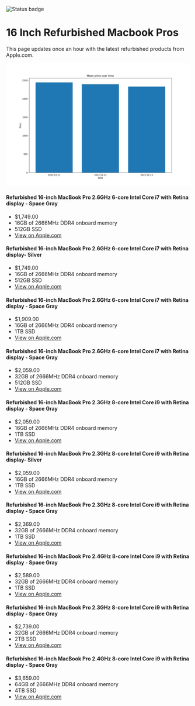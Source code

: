 


![Status badge](https://github.com/seanbehan/apple-intel-refurbs/actions/workflows/python-app.yml/badge.svg)


# 16 Inch Refurbished Macbook Pros

This page updates once an hour with the latest refurbished products from Apple.com. 

![Prices over time](prices.jpg?raw=true "Prices")


#### Refurbished 16-inch MacBook Pro 2.6GHz 6-core Intel Core i7 with Retina display - Space Gray
- $1,749.00
- 16GB of 2666MHz DDR4 onboard memory
- 512GB SSD
- [View on Apple.com](https://apple.com/shop/product/FVVJ2LL/A/refurbished-16-inch-macbook-pro-26ghz-6-core-intel-core-i7-with-retina-display-space-gray?fnode=db65a0b3aa75b6cec52dea62f9c747d05b2b38308a6f42cea8f5a12732b2ae5625ed4f0077ac83d55a1c7ad9cc85dbac7841fed673bf58b3f0629c298e60536bbd55483f23e40ead2851c396b08715bf)
    
#### Refurbished 16-inch MacBook Pro 2.6GHz 6-core Intel Core i7 with Retina display- Silver
- $1,749.00
- 16GB of 2666MHz DDR4 onboard memory
- 512GB SSD
- [View on Apple.com](https://apple.com/shop/product/FVVL2LL/A/refurbished-16-inch-macbook-pro-26ghz-6-core-intel-core-i7-with-retina-display-silver?fnode=db65a0b3aa75b6cec52dea62f9c747d05b2b38308a6f42cea8f5a12732b2ae5625ed4f0077ac83d55a1c7ad9cc85dbac7841fed673bf58b3f0629c298e60536bbd55483f23e40ead2851c396b08715bf)
    
#### Refurbished 16-inch MacBook Pro 2.6GHz 6-core Intel Core i7 with Retina display - Space Gray
- $1,909.00
- 16GB of 2666MHz DDR4 onboard memory
- 1TB SSD
- [View on Apple.com](https://apple.com/shop/product/G0XZ0LL/A/refurbished-16-inch-macbook-pro-26ghz-6-core-intel-core-i7-with-retina-display-space-gray?fnode=db65a0b3aa75b6cec52dea62f9c747d05b2b38308a6f42cea8f5a12732b2ae5625ed4f0077ac83d55a1c7ad9cc85dbac7841fed673bf58b3f0629c298e60536bbd55483f23e40ead2851c396b08715bf)
    
#### Refurbished 16-inch MacBook Pro 2.6GHz 6-core Intel Core i7 with Retina display - Space Gray
- $2,059.00
- 32GB of 2666MHz DDR4 onboard memory
- 512GB SSD
- [View on Apple.com](https://apple.com/shop/product/G0XZ9LL/A/refurbished-16-inch-macbook-pro-26ghz-6-core-intel-core-i7-with-retina-display-space-gray?fnode=db65a0b3aa75b6cec52dea62f9c747d05b2b38308a6f42cea8f5a12732b2ae5625ed4f0077ac83d55a1c7ad9cc85dbac7841fed673bf58b3f0629c298e60536bbd55483f23e40ead2851c396b08715bf)
    
#### Refurbished 16-inch MacBook Pro 2.3GHz 8-core Intel Core i9 with Retina display - Space Gray
- $2,059.00
- 16GB of 2666MHz DDR4 onboard memory
- 1TB SSD
- [View on Apple.com](https://apple.com/shop/product/FVVK2LL/A/refurbished-16-inch-macbook-pro-23ghz-8-core-intel-core-i9-with-retina-display-space-gray?fnode=db65a0b3aa75b6cec52dea62f9c747d05b2b38308a6f42cea8f5a12732b2ae5625ed4f0077ac83d55a1c7ad9cc85dbac7841fed673bf58b3f0629c298e60536bbd55483f23e40ead2851c396b08715bf)
    
#### Refurbished 16-inch MacBook Pro 2.3GHz 8-core Intel Core i9 with Retina display- Silver
- $2,059.00
- 16GB of 2666MHz DDR4 onboard memory
- 1TB SSD
- [View on Apple.com](https://apple.com/shop/product/FVVM2LL/A/refurbished-16-inch-macbook-pro-23ghz-8-core-intel-core-i9-with-retina-display-silver?fnode=db65a0b3aa75b6cec52dea62f9c747d05b2b38308a6f42cea8f5a12732b2ae5625ed4f0077ac83d55a1c7ad9cc85dbac7841fed673bf58b3f0629c298e60536bbd55483f23e40ead2851c396b08715bf)
    
#### Refurbished 16-inch MacBook Pro 2.3GHz 8-core Intel Core i9 with Retina display - Space Gray
- $2,369.00
- 32GB of 2666MHz DDR4 onboard memory
- 1TB SSD
- [View on Apple.com](https://apple.com/shop/product/G0Y07LL/A/refurbished-16-inch-macbook-pro-23ghz-8-core-intel-core-i9-with-retina-display-space-gray?fnode=db65a0b3aa75b6cec52dea62f9c747d05b2b38308a6f42cea8f5a12732b2ae5625ed4f0077ac83d55a1c7ad9cc85dbac7841fed673bf58b3f0629c298e60536bbd55483f23e40ead2851c396b08715bf)
    
#### Refurbished 16-inch MacBook Pro 2.4GHz 8-core Intel Core i9 with Retina display - Space Gray
- $2,589.00
- 32GB of 2666MHz DDR4 onboard memory
- 1TB SSD
- [View on Apple.com](https://apple.com/shop/product/G0ZN1LL/A/refurbished-16-inch-macbook-pro-24ghz-8-core-intel-core-i9-with-retina-display-space-gray?fnode=db65a0b3aa75b6cec52dea62f9c747d05b2b38308a6f42cea8f5a12732b2ae5625ed4f0077ac83d55a1c7ad9cc85dbac7841fed673bf58b3f0629c298e60536bbd55483f23e40ead2851c396b08715bf)
    
#### Refurbished 16-inch MacBook Pro 2.3GHz 8-core Intel Core i9 with Retina display - Space Gray
- $2,739.00
- 32GB of 2666MHz DDR4 onboard memory
- 2TB SSD
- [View on Apple.com](https://apple.com/shop/product/G0Y0CLL/A/refurbished-16-inch-macbook-pro-23ghz-8-core-intel-core-i9-with-retina-display-space-gray?fnode=db65a0b3aa75b6cec52dea62f9c747d05b2b38308a6f42cea8f5a12732b2ae5625ed4f0077ac83d55a1c7ad9cc85dbac7841fed673bf58b3f0629c298e60536bbd55483f23e40ead2851c396b08715bf)
    
#### Refurbished 16-inch MacBook Pro 2.4GHz 8-core Intel Core i9 with Retina display - Space Gray
- $3,659.00
- 64GB of 2666MHz DDR4 onboard memory
- 4TB SSD
- [View on Apple.com](https://apple.com/shop/product/G0ZNBLL/A/refurbished-16-inch-macbook-pro-24ghz-8-core-intel-core-i9-with-retina-display-space-gray?fnode=db65a0b3aa75b6cec52dea62f9c747d05b2b38308a6f42cea8f5a12732b2ae5625ed4f0077ac83d55a1c7ad9cc85dbac7841fed673bf58b3f0629c298e60536bbd55483f23e40ead2851c396b08715bf)
    